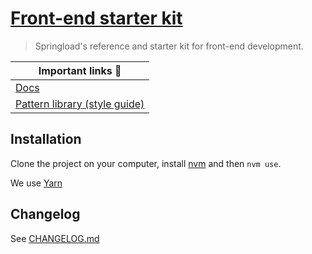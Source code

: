# [Front-end starter kit](https://springload.github.io/frontend-starter-kit/)

> Springload's reference and starter kit for front-end development.

| Important links :book:                                 |
|--------------------------------------------------------|
| [Docs](/docs/) |
| [Pattern library (style guide)](https://github.com/springload/pattern-book) |

## Installation

Clone the project on your computer, install [nvm](https://github.com/creationix/nvm) and then `nvm use`.

We use [Yarn](https://yarnpkg.com/)


## Changelog

See [CHANGELOG.md](CHANGELOG.md)

